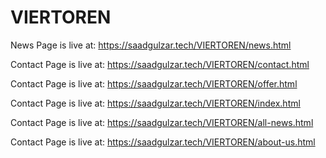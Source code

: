 # VIERTOREN
News Page is live at: https://saadgulzar.tech/VIERTOREN/news.html

Contact Page is live at: https://saadgulzar.tech/VIERTOREN/contact.html

Contact Page is live at: https://saadgulzar.tech/VIERTOREN/offer.html

Contact Page is live at: https://saadgulzar.tech/VIERTOREN/index.html

Contact Page is live at: https://saadgulzar.tech/VIERTOREN/all-news.html

Contact Page is live at: https://saadgulzar.tech/VIERTOREN/about-us.html
